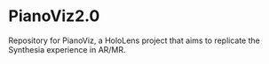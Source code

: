 # PianoViz2.0
Repository for PianoViz, a HoloLens project that aims to replicate the Synthesia experience in AR/MR.
